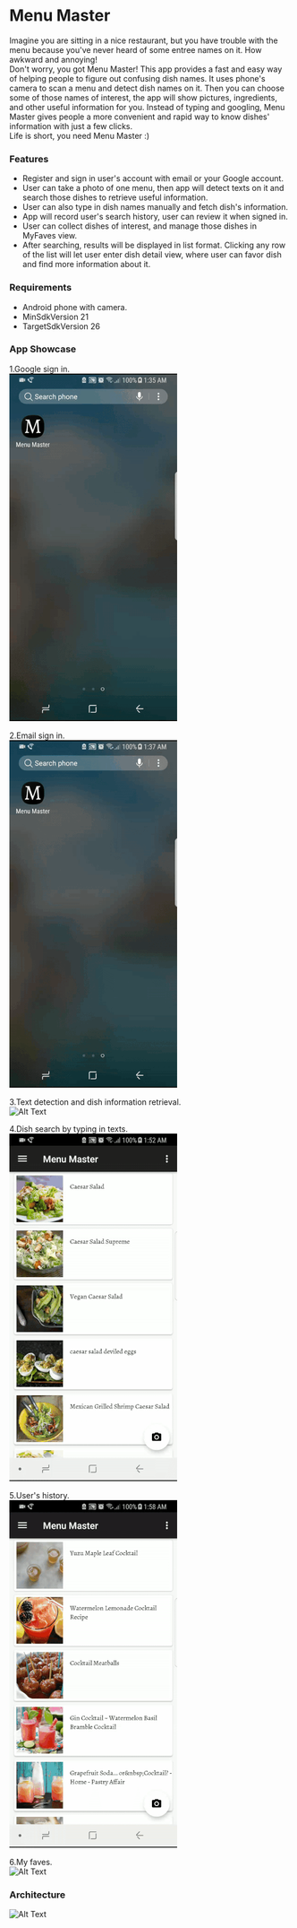 # Menu Master

Imagine you are sitting in a nice restaurant, but you have trouble with the menu because you've never heard of some entree names on it. How awkward and annoying!  
Don't worry, you got Menu Master! This app provides a fast and easy way of helping people to figure out confusing dish names. It uses phone's camera to scan a menu and detect dish names on it. Then you can choose some of those names of interest, the app will show pictures, ingredients, and other useful information for you. Instead of typing and googling, Menu Master gives people a more convenient and rapid way to know dishes' information with just a few clicks.  
Life is short, you need Menu Master :)  

### Features  
* Register and sign in user's account with email or your Google account.
* User can take a photo of one menu, then app will detect texts on it and search those dishes to retrieve useful information.
* User can also type in dish names manually and fetch dish's information.
* App will record user's search history, user can review it when signed in.  
* User can collect dishes of interest, and manage those dishes in MyFaves view. 
* After searching, results will be displayed in list format. Clicking any row of the list will let user enter dish detail view, where user can favor dish and find more information about it. 

### Requirements
* Android phone with camera. 
* MinSdkVersion 21
* TargetSdkVersion 26  

### App Showcase  
1.Google sign in.  
![Alt Text](Image/google_signin.gif)  
  
2.Email sign in.   
![Alt Text](Image/email_signin.gif)  
  
3.Text detection and dish information retrieval.  
![Alt Text](Image/take_picture.gif)   
  
4.Dish search by typing in texts.  
![Alt Text](Image/text_search.gif)  
  
5.User's history.  
![Alt Text](Image/history.gif)  
  
6.My faves.  
![Alt Text](Image/myfaves.gif)  

### Architecture  
![Alt Text](Image/Architecture.png=400x400)     
